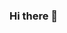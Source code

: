 ### Hi there 👋

<!--
**akshatnavlani/akshatnavlani** is a ✨ _special_ ✨ repository because its `README.md` (this file) appears on your GitHub profile.
[![An image of @its_akshat's Holopin badges, which is a link to view their full Holopin profile] (https://holopin.me/its_akshat)]
(https://holopin.io/@its_akshat)
[![@its_akshat's Holopin board] (https://holopin.io/api/user/board?user=its_akshat)]
(https://holopin.io/@its_akshat)
Here are some ideas to get you started:

- 🔭 I’m currently working on ...
- 🌱 I’m currently learning ...
- 👯 I’m looking to collaborate on ...
- 🤔 I’m looking for help with ...
- 💬 Ask me about ...
- 📫 How to reach me: ...
- 😄 Pronouns: ...
- ⚡ Fun fact: ...
-->
